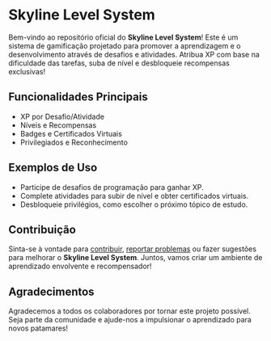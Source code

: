# Skyline Level System

Bem-vindo ao repositório oficial do **Skyline Level System**! Este é um sistema de gamificação projetado para promover a aprendizagem e o desenvolvimento através de desafios e atividades. Atribua XP com base na dificuldade das tarefas, suba de nível e desbloqueie recompensas exclusivas!

## Funcionalidades Principais
- XP por Desafio/Atividade
- Níveis e Recompensas
- Badges e Certificados Virtuais
- Privilegiados e Reconhecimento

## Exemplos de Uso
- Participe de desafios de programação para ganhar XP.
- Complete atividades para subir de nível e obter certificados virtuais.
- Desbloqueie privilégios, como escolher o próximo tópico de estudo.

## Contribuição
Sinta-se à vontade para [contribuir](CONTRIBUTING.md), [reportar problemas](issues) ou fazer sugestões para melhorar o **Skyline Level System**. Juntos, vamos criar um ambiente de aprendizado envolvente e recompensador!

## Agradecimentos
Agradecemos a todos os colaboradores por tornar este projeto possível. Seja parte da comunidade e ajude-nos a impulsionar o aprendizado para novos patamares!
